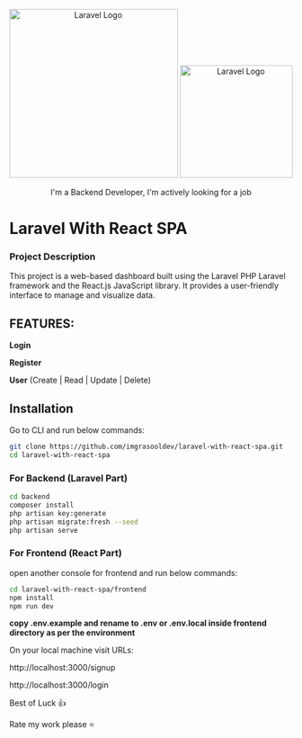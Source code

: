 <p align="center">
<a href="https://laravel.com" target="_blank"><img src="https://raw.githubusercontent.com/laravel/art/master/logo-lockup/5%20SVG/2%20CMYK/1%20Full%20Color/laravel-logolockup-cmyk-red.svg" width="300" alt="Laravel Logo"></a>
<img src="https://www.datocms-assets.com/45470/1631110818-logo-react-js.png" width="200" alt="Laravel Logo" />
</p>
<p align="center">
I'm a Backend Developer, I'm actively looking for a job
</p>

# Laravel With React SPA

### Project Description

This project is a web-based dashboard built using the Laravel PHP Laravel framework and the React.js JavaScript library. It provides a user-friendly interface to manage and visualize data.

## FEATURES:
**Login**

**Register**

**User**  	(Create | Read | Update | Delete)

## Installation

Go to CLI and run below commands: 
```bash
git clone https://github.com/imgrasooldev/laravel-with-react-spa.git
cd laravel-with-react-spa
```
### For Backend (Laravel Part)
```bash
cd backend
composer install
php artisan key:generate
php artisan migrate:fresh --seed
php artisan serve
```
### For Frontend (React Part)
open another console for frontend and run below commands:
```bash
cd laravel-with-react-spa/frontend
npm install
npm run dev
```
**copy .env.example and rename to .env or .env.local inside frontend directory as per the environment**

On your local machine visit URLs:

http://localhost:3000/signup

http://localhost:3000/login



Best of Luck :+1:

Rate my work please :star:

